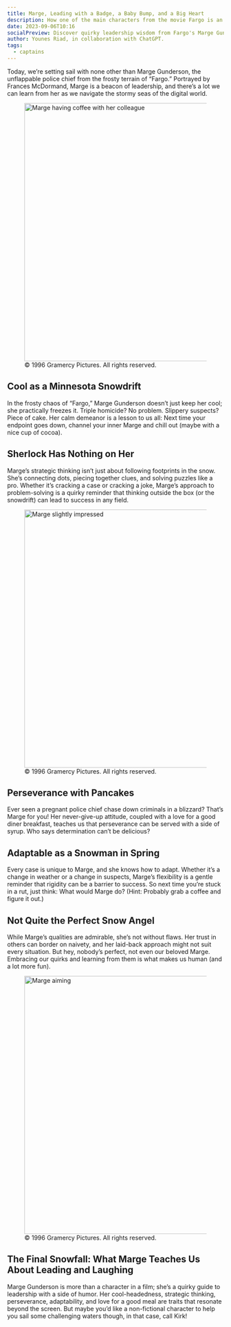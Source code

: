 ```yaml
---
title: Marge, Leading with a Badge, a Baby Bump, and a Big Heart
description: How one of the main characters from the movie Fargo is an inspiration for leadership.
date: 2023-09-06T10:16
socialPreview: Discover quirky leadership wisdom from Fargo's Marge Gunderson. Cool, strategic, and always human.
author: Younes Riad, in collaboration with ChatGPT.
tags:
  - captains
---
```


Today, we’re setting sail with none other than Marge Gunderson, the unflappable police chief from the frosty terrain of “Fargo.” Portrayed by Frances McDormand, Marge is a beacon of leadership, and there’s a lot we can learn from her as we navigate the stormy seas of the digital world.


<figure><img src="/images/marge-having-coffee.webp" class="img-home" width="600" alt="Marge having coffee with her colleague"><figcaption>© 1996 Gramercy Pictures. All rights reserved.</figcaption></figure>

## Cool as a Minnesota Snowdrift
In the frosty chaos of “Fargo,” Marge Gunderson doesn’t just keep her cool; she practically freezes it. Triple homicide? No problem. Slippery suspects? Piece of cake. Her calm demeanor is a lesson to us all: Next time your endpoint goes down, channel your inner Marge and chill out (maybe with a nice cup of cocoa).

## Sherlock Has Nothing on Her
Marge’s strategic thinking isn’t just about following footprints in the snow. She’s connecting dots, piecing together clues, and solving puzzles like a pro. Whether it’s cracking a case or cracking a joke, Marge’s approach to problem-solving is a quirky reminder that thinking outside the box (or the snowdrift) can lead to success in any field.

<figure><img src="/images/marge-slightly-impressed.jpeg" class="img-home" width="600" alt="Marge slightly impressed"><figcaption>© 1996 Gramercy Pictures. All rights reserved.</figcaption></figure>

## Perseverance with Pancakes

Ever seen a pregnant police chief chase down criminals in a blizzard? That’s Marge for you! Her never-give-up attitude, coupled with a love for a good diner breakfast, teaches us that perseverance can be served with a side of syrup. Who says determination can’t be delicious?

## Adaptable as a Snowman in Spring
Every case is unique to Marge, and she knows how to adapt. Whether it’s a change in weather or a change in suspects, Marge’s flexibility is a gentle reminder that rigidity can be a barrier to success. So next time you’re stuck in a rut, just think: What would Marge do? (Hint: Probably grab a coffee and figure it out.)

## Not Quite the Perfect Snow Angel
While Marge’s qualities are admirable, she’s not without flaws. Her trust in others can border on naivety, and her laid-back approach might not suit every situation. But hey, nobody’s perfect, not even our beloved Marge. Embracing our quirks and learning from them is what makes us human (and a lot more fun).

<figure><img src="/images/marge-aiming.webp" class="img-home" width="600" alt="Marge aiming"><figcaption>© 1996 Gramercy Pictures. All rights reserved.</figcaption></figure>

## The Final Snowfall: What Marge Teaches Us About Leading and Laughing
Marge Gunderson is more than a character in a film; she’s a quirky guide to leadership with a side of humor. Her cool-headedness, strategic thinking, perseverance, adaptability, and love for a good meal are traits that resonate beyond the screen. But maybe you’d like a non-fictional character to help you sail some challenging waters though, in that case, call Kirk!